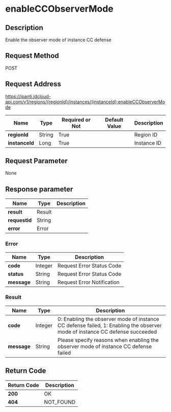 # enableCCObserverMode


## Description
Enable the observer mode of instance CC defense

## Request Method
POST

## Request Address
https://ipanti.jdcloud-api.com/v1/regions/{regionId}/instances/{instanceId}:enableCCObserverMode

|Name|Type|Required or Not|Default Value|Description|
|---|---|---|---|---|
|**regionId**|String|True| |Region ID|
|**instanceId**|Long|True| |Instance ID|

## Request Parameter
None


## Response parameter
|Name|Type|Description|
|---|---|---|
|**result**|Result| |
|**requestId**|String| |
|**error**|Error| |

### Error
|Name|Type|Description|
|---|---|---|
|**code**|Integer|Request Error Status Code|
|**status**|String|Request Error Status Code|
|**message**|String|Request Error Notification|
### Result
|Name|Type|Description|
|---|---|---|
|**code**|Integer|0: Enabling the observer mode of instance CC defense failed, 1: Enabling the observer mode of instance CC defense succeeded|
|**message**|String|Please specify reasons when enabling the observer mode of instance CC defense failed|

## Return Code
|Return Code|Description|
|---|---|
|**200**|OK|
|**404**|NOT_FOUND|
